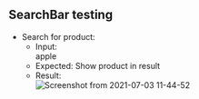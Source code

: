 ## SearchBar testing
* Search for product:<br>
  * Input:<br>
    apple
  * Expected: Show product in result
  * Result: <br>
  ![Screenshot from 2021-07-03 11-44-52](https://user-images.githubusercontent.com/51420150/124357884-22f64480-dbf4-11eb-8fec-9238bb137984.png)
